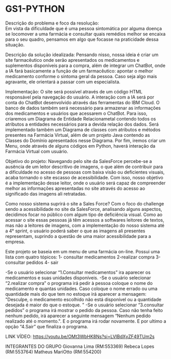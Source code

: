 # GS1-PYTHON
Descrição do problema e foco da resolução:  
Em vista da dificuldade que é uma pessoa sintomática por alguma doença se locomover a uma farmácia e consultar quais remédios melhor se encaixa para o seu quadro, pensamos em algo que focasse na praticidade dessa situação.  
 
Descrição da solução idealizada: 
Pensando nisso, nossa ideia é criar um site farmacêutico onde serão apresentados os medicamentos e suplementos disponíveis para a compra, além de integrar um ChatBot, onde a IA fará basicamente a função de um farmacêutico: apontar o melhor medicamento conforme o sintoma geral da pessoa. Caso seja algo mais agravante, ele orientará a passar com um especialista. 
 
Implementação: 
O site será possível através de um código HTML responsável pela navegação do usuário. A interação com a IA será por conta do ChatBot desenvolvido através das ferramentas do IBM Cloud. O banco de dados também será necessário para armazenar as informações dos medicamentos e usuários que acessarem o ChatBot. Para isso, criaremos um Diagrama de Entidade Relacionametal contendo todos os atributos a entidades necessários para a devida relação dos dados. Será implementado também um Diagrama de classes com atributos e métodos presentes na Farmácia Virtual, além de um projeto Java contendo as Classes do Domínio apresentados nesse Diagrama. Por fim, iremos criar um Menu, onde através de alguns códigos em Python, haverá interação da Farmácia Virtual com usuário. 
 
Objetivo do projeto: 
Navegando pelo site da SalesForce percebe-se a ausência de um leitor descritivo de imagens, o que além de contribuir para a dificuldade no acesso de pessoas com baixa visão ou deficientes visuais, acaba tornando o site escasso de acessibilidade. Com isso, nosso objetivo é a implementação desse leitor, onde o usuário será capaz de compreender melhor as informações apresentadas no site através do acesso ao significado das imagens ali retratadas. 
 
Como nosso sistema suprirá o site a Sales Force? 
Com o foco do challenge sendo a acessibilidade no site da SalesForce, analisando alguns aspectos, decidimos focar no público com algum tipo de deficiência visual. Como ao acessar o site essas pessoas já têm acessos a softwares leitores de textos, mas não a leitores de imagens, com a implementação do nosso sistema até a 4° sprint, o usuário poderá saber o que as imagens ali presentes representam, suprindo a questão de uma maior acessibilidade para a empresa. 

Este projeto se baseia em um menu de uma farmácia  on-line.
Possui uma lista com quatro tópicos:
1- consultar medicamentos
2-realizar compra
3-consultar pedidos
4- sair

-Se o usuário selecionar “1.Consultar medicamentos” ira aparecer os medicamentos e suas unidades disponíveis.
-Se o usuário selecionar “2.realizar compra” o programa irá pedir à pessoa coloque o nome do medicamento e quantas unidades.
Caso coloque o nome errado ou uma quantidade mais do que tem no estoque irá aparecer a mensagem:
"Desculpe, o medicamento escolhido não está disponível ou a quantidade desejada é maior do que o estoque. "
-Se o usuário selecionar “3.consultar pedidos” o programa irá mostrar o pedido da pessoa.
Caso não tenha feito nenhum pedido, irá aparecer a seguinte mensagem “Nenhum pedido realizado até o momento.". E o programa irá rodar novamente.
E por ultimo a opção “4.Sair” que finaliza o programa.

LINK VÍDEO: https://youtu.be/OMt3WbHK8Ns?si=LVIBdXyZF49TUm2s

INTEGRANTES DO GRUPO
Giovanna Lima (RM:553369)
Rebeca Lopes (RM:553764)
Matheus MariOtto (RM:554200)
